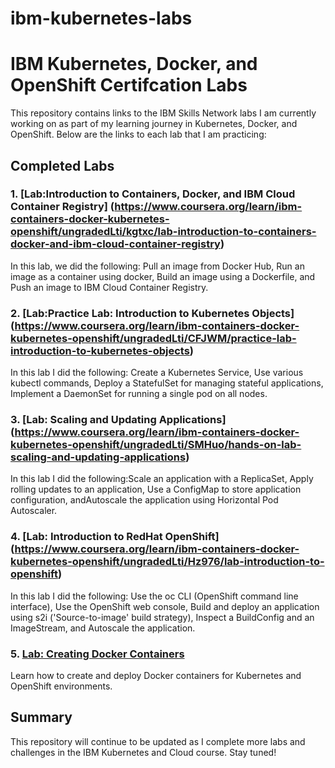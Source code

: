 # ibm-kubernetes-labs
# IBM Kubernetes, Docker, and OpenShift Certifcation Labs 

This repository contains links to the IBM Skills Network labs I am currently working on as part of my learning journey in Kubernetes, Docker, and OpenShift. Below are the links to each lab that I am practicing:

## Completed Labs

### 1. [Lab:Introduction to Containers, Docker, and IBM Cloud Container Registry] (https://www.coursera.org/learn/ibm-containers-docker-kubernetes-openshift/ungradedLti/kgtxc/lab-introduction-to-containers-docker-and-ibm-cloud-container-registry)

In this lab, we did the following: Pull an image from Docker Hub, Run an image as a container using docker, Build an image using a Dockerfile, and Push an image to IBM Cloud Container Registry.
### 2. [Lab:Practice Lab: Introduction to Kubernetes Objects] (https://www.coursera.org/learn/ibm-containers-docker-kubernetes-openshift/ungradedLti/CFJWM/practice-lab-introduction-to-kubernetes-objects)  

In this lab I did the following: Create a Kubernetes Service, Use various kubectl commands, Deploy a StatefulSet for managing stateful applications, Implement a DaemonSet for running a single pod on all nodes.

### 3. [Lab: Scaling and Updating Applications] (https://www.coursera.org/learn/ibm-containers-docker-kubernetes-openshift/ungradedLti/SMHuo/hands-on-lab-scaling-and-updating-applications)
In this lab I did the following:Scale an application with a ReplicaSet, Apply rolling updates to an application, Use a ConfigMap to store application configuration, andAutoscale the application using Horizontal Pod Autoscaler.

### 4. [Lab: Introduction to RedHat OpenShift] (https://www.coursera.org/learn/ibm-containers-docker-kubernetes-openshift/ungradedLti/Hz976/lab-introduction-to-openshift)  
In this lab I did the following: Use the oc CLI (OpenShift command line interface), Use the OpenShift web console, Build and deploy an application using s2i ('Source-to-image' build strategy), Inspect a BuildConfig and an ImageStream, and Autoscale the application.
### 5. [Lab: Creating Docker Containers](https://www.ibm.com/training/course/bbbb)  
Learn how to create and deploy Docker containers for Kubernetes and OpenShift environments.

## Summary

This repository will continue to be updated as I complete more labs and challenges in the IBM Kubernetes and Cloud course. Stay tuned!
